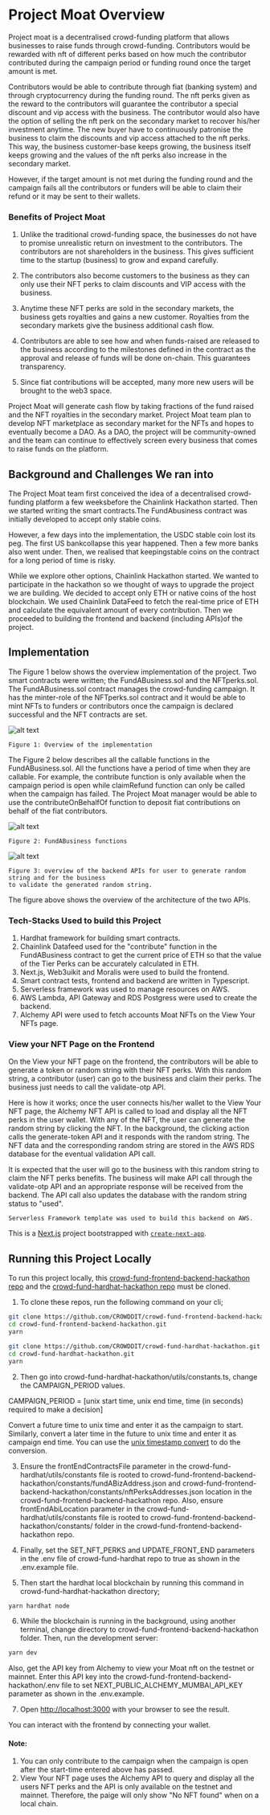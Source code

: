 # Project Moat Overview

Project moat is a decentralised crowd-funding platform that allows businesses
to raise funds through crowd-funding. Contributors would be rewarded with nft of
different perks based on how much the contributor contributed during the campaign
period or funding round once the target amount is met.

Contributors would be able to contribute through fiat (banking system) and through
cryptocurrency during the funding round. The nft perks given as the reward to the
contributors will guarantee the contributor a special discount and vip access with
the business. The contributor would also have the option of selling the nft perk on
the secondary market to recover his/her investment anytime. The new buyer have
to continuously patronise the business to claim the discounts and vip access attached
to the nft perks. This way, the business customer-base keeps growing, the business
itself keeps growing and the values of the nft perks also increase in the secondary market.

However, if the target amount is not met during the funding round and the campaign
fails all the contributors or funders will be able to claim their refund or it
may be sent to their wallets.

### Benefits of Project Moat

1. Unlike the traditional crowd-funding space, the businesses do not have to promise
   unrealistic return on investment to the contributors. The contributors are not shareholders
   in the business. This gives sufficient time to the startup (business) to grow and expand
   carefully.

2. The contributors also become customers to the business as they can only use their NFT perks
   to claim discounts and VIP access with the business.

3. Anytime these NFT perks are sold in the secondary markets, the business gets royalties and gains
   a new customer. Royalties from the secondary markets give the business additional cash flow.

4. Contributors are able to see how and when funds-raised are released to the business according
   to the milestones defined in the contract as the approval and release of funds will be done on-chain.
   This guarantees transparency.

5. Since fiat contributions will be accepted, many more new users will be brought to the web3 space.

Project Moat will generate cash flow by taking fractions of the fund raised and the NFT royalties
in the secondary market. Project Moat team plan to develop NFT marketplace as secondary market for
the NFTs and hopes to eventually become a DAO. As a DAO, the project will be community-owned and the team
can continue to effectively screen every business that comes to raise funds on the platform.

## Background and Challenges We ran into

The Project Moat team first conceived the idea of a decentralised crowd-funding platform a few weeksbefore the Chainlink Hackathon started. Then we started writing the smart contracts.The FundAbusiness contract was initially developed to accept only stable coins.

However, a few days into the implementation, the USDC stable coin lost its peg. The first US bankcollapse this year happened. Then a few more banks also went under. Then, we realised that keepingstable coins on the contract for a long period of time is risky.

While we explore other options, Chainlink Hackathon started. We wanted to participate in the hackathon so we thought of ways to upgrade the project we are building. We decided to accept only ETH or native coins of the host blockchain. We used Chainlink DataFeed to fetch the real-time price of ETH and calculate the equivalent amount of every contribution. Then we proceeded to building the frontend and backend (including APIs)of the project.

## Implementation

The Figure 1 below shows the overview implementation of the project. Two smart contracts were written; the
FundABusiness.sol and the NFTperks.sol. The FundABusiness.sol contract manages the crowd-funding campaign.
It has the minter-role of the NFTperks.sol contract and it would be able to mint NFTs to funders or
contributors once the campaign is declared successful and the NFT contracts are set.

![alt text](moat-overview.jpg)

```
Figure 1: Overview of the implementation
```

The Figure 2 below describes all the callable functions in the FundABusiness.sol. All the functions have
a period of time when they are callable. For example, the contribute function is only available when the campaign period is open while claimRefund function can only be called when the campaign has failed.
The Project Moat manager would be able to use the contributeOnBehalfOf function to deposit fiat
contributions on behalf of the fiat contributors.

![alt text](fund-a-business-functions.jpg)

```
Figure 2: FundABusiness functions
```

![alt text](moat-proveddit.jpg)

```
Figure 3: overview of the backend APIs for user to generate random string and for the business
to validate the generated random string.
```

The figure above shows the overview of the architecture of the two APIs.

### Tech-Stacks Used to build this Project

1. Hardhat framework for building smart contracts.
2. Chainlink Datafeed used for the "contribute" function in the FundABusiness contract to get the current
   price of ETH so that the value of the Tier Perks can be accurately calculated in ETH.
3. Next.js, Web3uikit and Moralis were used to build the frontend.
4. Smart contract tests, frontend and backend are written in Typescript.
5. Serverless framework was used to manage resources on AWS.
6. AWS Lambda, API Gateway and RDS Postgress were used to create the backend.
7. Alchemy API were used to fetch accounts Moat NFTs on the View Your NFTs page.

### View your NFT Page on the Frontend

On the View your NFT page on the frontend, the contributors will be able to generate a token
or random string with their NFT perks. With this random string, a contributor (user) can go to the
business and claim their perks. The business just needs to call the validate-otp API.

Here is how it works; once the user connects his/her wallet to the View Your NFT page, the Alchemy
NFT API is called to load and display all the NFT perks in the user wallet. With any of the NFT,
the user can generate the random string by clicking the NFT. In the background, the clicking
action calls the generate-token API and it responds with the random string. The NFT data and the
corresponding random string are stored in the AWS RDS database for the eventual validation API
call.

It is expected that the user will go to the business with this random string to claim the NFT perks
benefits. The business will make API call through the validate-otp API and an appropriate response
will be received from the backend. The API call also updates the database with the random string
status to "used".

```
Serverless Framework template was used to build this backend on AWS.
```

This is a [Next.js](https://nextjs.org/) project bootstrapped with [`create-next-app`](https://github.com/vercel/next.js/tree/canary/packages/create-next-app).

## Running this Project Locally

To run this project locally, this [crowd-fund-frontend-backend-hackathon repo](https://github.com/CROWDDIT/crowd-fund-frontend-backend-hackathon) and the [crowd-fund-hardhat-hackathon repo](https://github.com/CROWDDIT/crowd-fund-hardhat-hackathon) must be cloned.

1. To clone these repos, run the following command on your cli;

```bash
git clone https://github.com/CROWDDIT/crowd-fund-frontend-backend-hackathon.git
cd crowd-fund-frontend-backend-hackathon.git
yarn

git clone https://github.com/CROWDDIT/crowd-fund-hardhat-hackathon.git
cd crowd-fund-hardhat-hackathon.git
yarn
```

2. Then go into crowd-fund-hardhat-hackathon/utils/constants.ts, change the CAMPAIGN_PERIOD
   values.

CAMPAIGN_PERIOD = [unix start time, unix end time, time (in seconds) required to make a decision]

Convert a future time to unix time and enter it as the campaign to start. Similarly, convert a
later time in the future to unix time and enter it as campaign end time. You can use the
[unix timestamp convert](https://www.site24x7.com/tools/time-stamp-converter.html) to do the
conversion.

3. Ensure the frontEndContractsFile parameter in the crowd-fund-hardhat/utils/constants file is rooted to crowd-fund-frontend-backend-hackathon/constants/fundABizAddress.json and crowd-fund-frontend-backend-hackathon/constants/nftPerksAddresses.json location in the crowd-fund-frontend-backend-hackathon repo. Also, ensure frontEndAbiLocation parameter in the crowd-fund-hardhat/utils/constants file is rooted to crowd-fund-frontend-backend-hackathon/constants/ folder in the crowd-fund-frontend-backend-hackathon repo.

4. Finally, set the SET_NFT_PERKS and UPDATE_FRONT_END parameters in the .env file of crowd-fund-hardhat repo to true as shown in the .env.example file.

5. Then start the hardhat local blockchain by running this command in crowd-fund-hardhat-hackathon
   directory;

```bash
yarn hardhat node
```

6. While the blockchain is running in the background, using another terminal, change directory to
   crowd-fund-frontend-backend-hackathon folder. Then, run the development server:

```bash
yarn dev

```

Also, get the API key from Alchemy to view your Moat nft on the testnet or mainnet. Enter this
API key into the crowd-fund-frontend-backend-hackathon/.env file to set NEXT_PUBLIC_ALCHEMY_MUMBAI_API_KEY
parameter as shown in the .env.example.

7. Open [http://localhost:3000](http://localhost:3000) with your browser to see the result.

You can interact with the frontend by connecting your wallet.

#### Note:

1. You can only contribute to the campaign when the campaign is open after the start-time entered above has passed.
2. View Your NFT page uses the Alchemy API to query and display all the users NFT perks and the
   API is only available on the testnet and mainnet. Therefore, the paige will only show "No NFT found"
   when on a local chain.
